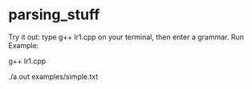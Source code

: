# parsing_stuff

Try it out: type g++ lr1.cpp on your terminal, then enter a grammar. 
Run Example:

g++ lr1.cpp

./a.out examples/simple.txt

